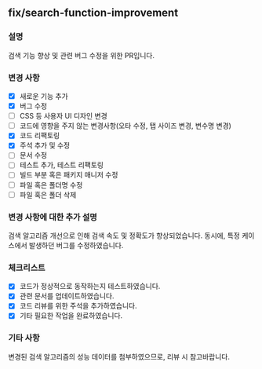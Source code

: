 ## fix/search-function-improvement

<!-- <develop/fix/feature/release>/브랜치 명 -->

### 설명
<!--- 간략한 PR의 목적과 변경 사항 설명 -->
검색 기능 향상 및 관련 버그 수정을 위한 PR입니다.

### 변경 사항
- [x] 새로운 기능 추가
- [x] 버그 수정
- [ ] CSS 등 사용자 UI 디자인 변경
- [ ] 코드에 영향을 주지 않는 변경사항(오타 수정, 탭 사이즈 변경, 변수명 변경)
- [x] 코드 리팩토링
- [x] 주석 추가 및 수정
- [ ] 문서 수정
- [ ] 테스트 추가, 테스트 리팩토링
- [ ] 빌드 부분 혹은 패키지 매니저 수정
- [ ] 파일 혹은 폴더명 수정
- [ ] 파일 혹은 폴더 삭제

### 변경 사항에 대한 추가 설명
검색 알고리즘 개선으로 인해 검색 속도 및 정확도가 향상되었습니다. 동시에, 특정 케이스에서 발생하던 버그를 수정하였습니다.

### 체크리스트
- [x] 코드가 정상적으로 동작하는지 테스트하였습니다.
- [x] 관련 문서를 업데이트하였습니다.
- [x] 코드 리뷰를 위한 주석을 추가하였습니다.
- [x] 기타 필요한 작업을 완료하였습니다.

### 기타 사항
<!--- 리뷰어가 알아야 할 추가적인 정보나, 참고할 만한 자료 -->
변경된 검색 알고리즘의 성능 데이터를 첨부하였으므로, 리뷰 시 참고바랍니다.
